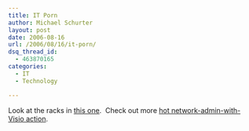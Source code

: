 ```yaml
---
title: IT Porn
author: Michael Schurter
layout: post
date: 2006-08-16
url: /2006/08/16/it-porn/
dsq_thread_id:
  - 463870165
categories:
  - IT
  - Technology

---
```

Look at the racks in [this one][1].  Check out more [hot network-admin-with-Visio action][2].

 [1]: http://www.ratemynetworkdiagram.com/?i=1029
 [2]: http://www.ratemynetworkdiagram.com